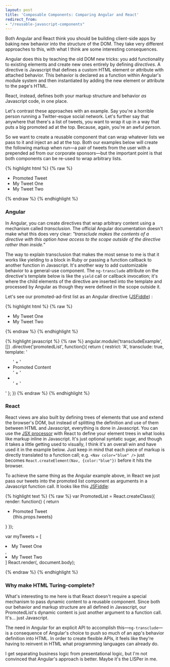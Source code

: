 ```yaml
---
layout: post
title: 'Composable Components: Comparing Angular and React'
redirect_from:
- "/reusable-javascript-components"
---
```


Both Angular and React think you should be building client-side apps by baking new behavior into the structure of the DOM. They take very different approaches to this, with what I think are some interesting consequences.

Angular does this by teaching the old DOM new tricks: you add functionality to existing elements and create new ones entirely by defining _directives_. A directive is Javascript that defines a custom HTML element or attribute with attached behavior. This behavior is declared as a function within Angular's module system and then instantiated by adding the new element or attribute to the page's HTML.

React, instead, defines both your markup structure and behavior *as* Javascript code, in one place.

Let's contrast these approaches with an example. Say you're a horrible person running a Twitter-esque social network. Let's further say that anywhere that there's a list of tweets, you want to wrap it up in a way that puts a big promoted ad at the top. Because, again, you're an awful person.

So we want to create a reusable component that can wrap whatever lists we pass to it and inject an ad at the top. Both our examples below will create the following markup when run—a pair of tweets from the user with a prepended ad from our corporate sponsors—but the important point is that both components can be re-used to wrap arbitrary lists.

{% highlight html %}
{% raw %}
<ul>
    <li>Promoted Tweet</li>
    <li>My Tweet One</li>
    <li>My Tweet Two</li>
</ul>
{% endraw %}
{% endhighlight %}


### Angular

In Angular, you can create directives that wrap arbitrary content using a mechanism called _transclusion_. The official Angular documentation doesn't make what this does very clear: _"transclude makes the contents of a directive with this option have access to the scope outside of the directive rather than inside."_

The way to explain transclusion that makes the most sense to me is that it works like yielding to a block in Ruby or passing a function callback to another function in Javascript. It's another way to add customizable behavior to a general-use component. The `ng-transclude` attribute on the directive's template below is like the `yield` call or callback invocation; it's where the child elements of the directive are inserted into the template and processed by Angular as though they were defined in the scope outside it.

Let's see our promoted-ad-first list as an Angular directive ([JSFiddle](http://jsfiddle.net/92uz99f4/2/)) :

{% highlight html %}
{% raw %}
<div ng-app="transcludeExample">
  <div>
      <ul promoted-list>
          <li>My Tweet One</li>
          <li>My Tweet Two</li>
      </ul>
  </div>
</div>
{% endraw %}
{% endhighlight %}

{% highlight javascript %}
{% raw %}
angular.module('transcludeExample', [])
   .directive('promotedList', function(){
      return {
        restrict: 'A',
        transclude: true,
        template: '<ul>' +
                    '<li>Promoted Content</li>' +
                    '<li ng-transclude></li>' +
                  '</ul>'
      };
  })
{% endraw %}
{% endhighlight %}

### React

React views are also built by defining trees of elements that use and extend the browser's DOM, but instead of splitting the definition and use of them between HTML and Javascript, everything is done in Javascript. You can use the [JSX processor](http://facebook.github.io/react/docs/jsx-in-depth.html) with React to define your element trees in what looks like markup inline in Javascript. It's just optional syntatic sugar, and though it takes a little getting used to visually, I think it's an overall win and have used it in the example below. Just keep in mind that each piece of markup is directly translated to a function call; e.g. `<Nav color="blue" />` just becomes `React.createElement(Nav, {color:"blue"})` before it hits the browser.

To achieve the same thing as the Angular example above, in React we just pass our tweets into the promoted list component as arguments in a Javascript function call. It looks like this [JSFiddle](http://jsfiddle.net/2qydq9gs/2/):

{% highlight text %}
{% raw %}
var PromotedList = React.createClass({
    render: function() {
        return <ul>
                  <li>Promoted Tweet</li>
                  {this.props.tweets}
               </ul>
    }
});

var myTweets = [
  <li>My Tweet One</li>,
  <li>My Tweet Two</li>
]
React.render(<PromotedList tweets={myTweets} />, document.body);

{% endraw %}
{% endhighlight %}

### Why make HTML Turing-complete?

What's interesting to me here is that React doesn't require a special mechanism to pass dynamic content to a reusable component. Since both our behavior and markup structure are all defined in Javascript, our PromotedList's dynamic content is just another argument to a function call. It's... just Javascript.

The need in Angular for an explicit API to accomplish this—`ng-transclude`— is a consequence of Angular's choice to push so much of an app's behavior definition into HTML. In order to create flexible APIs, it feels like they're having to reinvent in HTML what programming languages can already do.

I get separating business logic from presentational logic, but I'm not convinced that Angular's approach is better. Maybe it's the LISPer in me.
